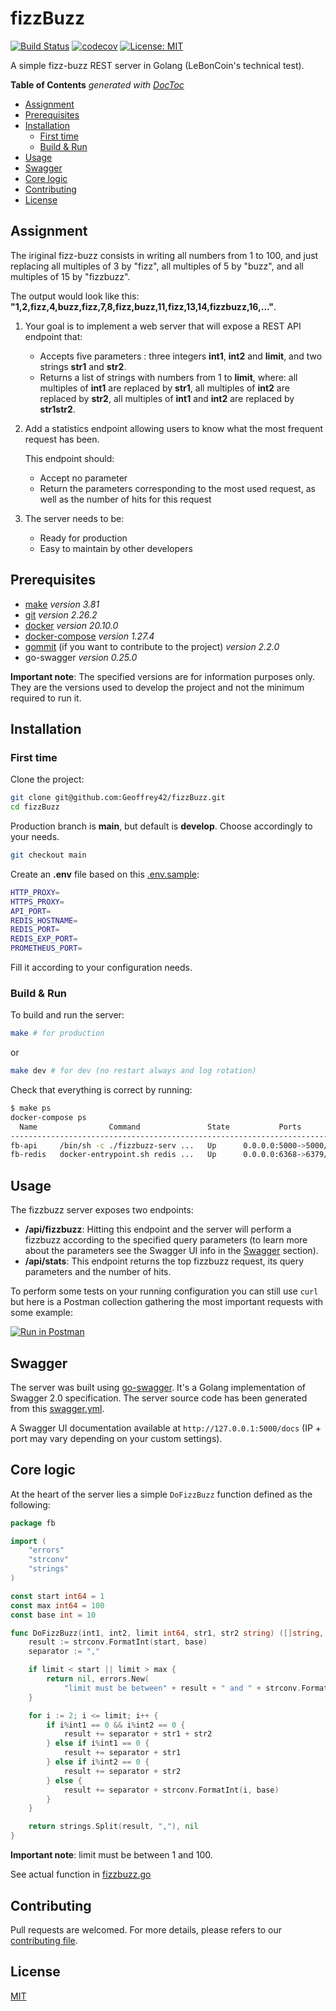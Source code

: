 # fizzBuzz

[![Build Status](https://travis-ci.com/Geoffrey42/fizzBuzz.svg?token=XpPVtxxuZC8HAHhhouZ5&branch=develop)](https://travis-ci.com/Geoffrey42/fizzBuzz)
[![codecov](https://codecov.io/gh/Geoffrey42/fizzBuzz/branch/develop/graph/badge.svg?token=7l15xpFfsz)](https://codecov.io/gh/Geoffrey42/fizzBuzz)
[![License: MIT](https://img.shields.io/badge/License-MIT-yellow.svg)](https://opensource.org/licenses/MIT)

A simple fizz-buzz REST server in Golang (LeBonCoin's technical test).

<!-- START doctoc generated TOC please keep comment here to allow auto update -->
<!-- DON'T EDIT THIS SECTION, INSTEAD RE-RUN doctoc TO UPDATE -->
**Table of Contents**  *generated with [DocToc](https://github.com/thlorenz/doctoc)*

- [Assignment](#assignment)
- [Prerequisites](#prerequisites)
- [Installation](#installation)
  - [First time](#first-time)
  - [Build & Run](#build--run)
- [Usage](#usage)
- [Swagger](#swagger)
- [Core logic](#core-logic)
- [Contributing](#contributing)
- [License](#license)

<!-- END doctoc generated TOC please keep comment here to allow auto update -->

## Assignment

The iriginal fizz-buzz consists in writing all numbers from 1 to 100, and just replacing all multiples of 3 by "fizz", all multiples of 5 by "buzz", and all multiples of 15 by "fizzbuzz".

The output would look like this: **"1,2,fizz,4,buzz,fizz,7,8,fizz,buzz,11,fizz,13,14,fizzbuzz,16,..."**.

1. Your goal is to implement a web server that will expose a REST API endpoint that:

    - Accepts five parameters : three integers **int1**, **int2** and **limit**, and two strings **str1** and **str2**.
    - Returns a list of strings with numbers from 1 to **limit**, where: all multiples of **int1** are replaced by **str1**, all multiples of **int2** are replaced by **str2**, all multiples of **int1** and **int2** are replaced by **str1str2**.

2. Add a statistics endpoint allowing users to know what the most frequent request has been.

    This endpoint should:

    - Accept no parameter
    - Return the parameters corresponding to the most used request, as well as the number of hits for this request

3. The server needs to be:

    - Ready for production
    - Easy to maintain by other developers

## Prerequisites

- [make](https://www.gnu.org/software/make/manual/make.html) *version 3.81*
- [git](https://git-scm.com/book/en/v2/Getting-Started-Installing-Git) *version 2.26.2*
- [docker](https://docs.docker.com/get-docker/) *version 20.10.0*
- [docker-compose](https://docs.docker.com/compose/install/) *version 1.27.4*
- [gommit](https://github.com/antham/gommit) (if you want to contribute to the project) *version 2.2.0*
- go-swagger *version 0.25.0*

**Important note**: The specified versions are for information purposes only. They are the versions used to develop the project and not the minimum required to run it.

## Installation

### First time

Clone the project:

```bash
git clone git@github.com:Geoffrey42/fizzBuzz.git
cd fizzBuzz
```

Production branch is **main**, but default is **develop**. Choose accordingly to your needs.

```bash
git checkout main
```

Create an **.env** file based on this [.env.sample](./.env.sample):

```bash
HTTP_PROXY=
HTTPS_PROXY=
API_PORT=
REDIS_HOSTNAME=
REDIS_PORT=
REDIS_EXP_PORT=
PROMETHEUS_PORT=
```

Fill it according to your configuration needs.

### Build & Run

To build and run the server:

```bash
make # for production
```

or

```bash
make dev # for dev (no restart always and log rotation)
```

Check that everything is correct by running:

```bash
$ make ps
docker-compose ps
  Name                Command               State           Ports         
--------------------------------------------------------------------------
fb-api     /bin/sh -c ./fizzbuzz-serv ...   Up      0.0.0.0:5000->5000/tcp
fb-redis   docker-entrypoint.sh redis ...   Up      0.0.0.0:6368->6379/tcp
```

## Usage

The fizzbuzz server exposes two endpoints:

- **/api/fizzbuzz**: Hitting this endpoint and the server will perform a fizzbuzz according to the specified query parameters (to learn more about the parameters see the Swagger UI info in the [Swagger](#swagger) section).
- **/api/stats**: This endpoint returns the top fizzbuzz request, its query parameters and the number of hits.

To perform some tests on your running configuration you can still use ```curl``` but here is a Postman collection gathering the most important requests with some example:

[![Run in Postman](https://run.pstmn.io/button.svg)](https://app.getpostman.com/run-collection/4a4f3a8f7e69dc307b88)

## Swagger

The server was built using [go-swagger](https://github.com/go-swagger/go-swagger). It's a Golang implementation of Swagger 2.0 specification. The server source code has been generated from this [swagger.yml](./swagger.yml).

A Swagger UI documentation available at ```http://127.0.0.1:5000/docs``` (IP + port may vary depending on your custom settings).

## Core logic

At the heart of the server lies a simple ```DoFizzBuzz``` function defined as the following:

```go
package fb

import (
    "errors"
    "strconv"
    "strings"
)

const start int64 = 1
const max int64 = 100
const base int = 10

func DoFizzBuzz(int1, int2, limit int64, str1, str2 string) ([]string, error) {
    result := strconv.FormatInt(start, base)
    separator := ","

    if limit < start || limit > max {
        return nil, errors.New(
            "limit must be between" + result + " and " + strconv.FormatInt(max, base))
    }

    for i := 2; i <= limit; i++ {
        if i%int1 == 0 && i%int2 == 0 {
            result += separator + str1 + str2
        } else if i%int1 == 0 {
            result += separator + str1
        } else if i%int2 == 0 {
            result += separator + str2
        } else {
            result += separator + strconv.FormatInt(i, base)
        }
    }

    return strings.Split(result, ","), nil
}
```

**Important note**: limit must be between 1 and 100.

See actual function in [fizzbuzz.go](./fb/fizzbuzz.go)

## Contributing

Pull requests are welcomed.
For more details, please refers to our [contributing file](.github/CONTRIBUTING/contributing.md).

## License

[MIT](./LICENSE)
